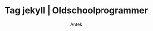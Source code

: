 ---
title: Tag jekyll | Oldschoolprogrammer
author: Antek
description: Strona tagu jekyll
tag: jekyll
layout: tag
permalink: /tags/jekyll
---